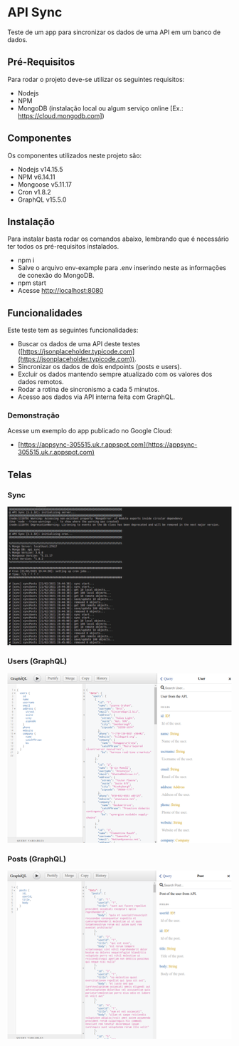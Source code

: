 # API Sync

Teste de um app para sincronizar os dados de uma API em um banco de dados.

## Pré-Requisitos

Para rodar o projeto deve-se utilizar os seguintes requisitos:
- Nodejs 
- NPM
- MongoDB (instalação local ou algum serviço online [Ex.: https://cloud.mongodb.com])

## Componentes

Os componentes utilizados neste projeto são:
- Nodejs v14.15.5
- NPM v6.14.11
- Mongoose v5.11.17
- Cron v1.8.2
- GraphQL v15.5.0

## Instalação

Para instalar basta rodar os comandos abaixo, lembrando que é necessário ter todos os pré-requisitos instalados.
- npm i
- Salve o arquivo env-example para .env inserindo neste as informações de conexão do MongoDB.
- npm start
- Acesse [http://localhost:8080](http://localhost:8080)

## Funcionalidades

Este teste tem as seguintes funcionalidades:
- Buscar os dados de uma API deste testes ([https://jsonplaceholder.typicode.com](https://jsonplaceholder.typicode.com)).
- Sincronizar os dados de dois endpoints (posts e users).
- Excluir os dados mantendo sempre atualizado com os valores dos dados remotos.
- Rodar a rotina de sincronismo a cada 5 minutos.
- Acesso aos dados via API interna feita com GraphQL.

### Demonstração
Acesse um exemplo do app publicado no Google Cloud:
- [https://appsync-305515.uk.r.appspot.com](https://appsync-305515.uk.r.appspot.com)

## Telas

### Sync
![Tela de Resultado do Sync](/images/api_sync01.png)

### Users (GraphQL)
![Tela Users (GraphQL)](/images/api_sync02.png)

### Posts (GraphQL)
![Tela de Posts (GraphQL)](/images/api_sync03.png)
